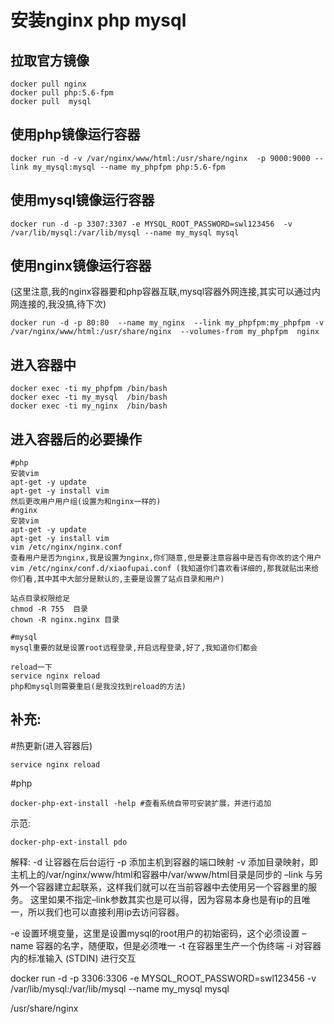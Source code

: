 # 安装nginx php mysql

## 拉取官方镜像

```
docker pull nginx
docker pull php:5.6-fpm
docker pull  mysql
```



## 使用php镜像运行容器

```
docker run -d -v /var/nginx/www/html:/usr/share/nginx  -p 9000:9000 --link my_mysql:mysql --name my_phpfpm php:5.6-fpm 
```



## 使用mysql镜像运行容器

```
docker run -d -p 3307:3307 -e MYSQL_ROOT_PASSWORD=swl123456  -v /var/lib/mysql:/var/lib/mysql --name my_mysql mysql
```



## 使用nginx镜像运行容器

(这里注意,我的nginx容器要和php容器互联,mysql容器外网连接,其实可以通过内网连接的,我没搞,待下次)

```
docker run -d -p 80:80  --name my_nginx  --link my_phpfpm:my_phpfpm -v   /var/nginx/www/html:/usr/share/nginx  --volumes-from my_phpfpm  nginx
```



## 进入容器中

```
docker exec -ti my_phpfpm /bin/bash
docker exec -ti my_mysql  /bin/bash
docker exec -ti my_nginx  /bin/bash
```



## 进入容器后的必要操作
```
#php
安装vim
apt-get -y update
apt-get -y install vim
然后更改用户用户组(设置为和nginx一样的)
#nginx
安装vim
apt-get -y update
apt-get -y install vim
vim /etc/nginx/nginx.conf 
查看用户是否为nginx,我是设置为nginx,你们随意,但是要注意容器中是否有你改的这个用户
vim /etc/nginx/conf.d/xiaofupai.conf (我知道你们喜欢看详细的,那我就贴出来给你们看,其中其中大部分是默认的,主要是设置了站点目录和用户)

站点目录权限给足
chmod -R 755  目录
chown -R nginx.nginx 目录

#mysql
mysql重要的就是设置root远程登录,开启远程登录,好了,我知道你们都会

reload一下
service nginx reload
php和mysql则需要重启(是我没找到reload的方法)
```



## 补充:

#热更新(进入容器后)

```
service nginx reload
```


#php

```
docker-php-ext-install -help #查看系统自带可安装扩展，并进行追加
```

示范:

```
docker-php-ext-install pdo
```


解释:
-d 让容器在后台运行 
-p 添加主机到容器的端口映射 
-v 添加目录映射，即主机上的/var/nginx/www/html和容器中/var/www/html目录是同步的 
–link 与另外一个容器建立起联系，这样我们就可以在当前容器中去使用另一个容器里的服务。
这里如果不指定–link参数其实也是可以得，因为容易本身也是有ip的且唯一，所以我们也可以直接利用ip去访问容器。

-e 设置环境变量，这里是设置mysql的root用户的初始密码，这个必须设置 
–name 容器的名字，随便取，但是必须唯一
-t 在容器里生产一个伪终端 
-i 对容器内的标准输入 (STDIN) 进行交互


docker run -d -p 3306:3306 -e MYSQL_ROOT_PASSWORD=swl123456  -v /var/lib/mysql:/var/lib/mysql --name my_mysql mysql

/usr/share/nginx